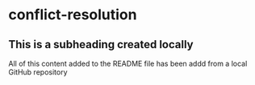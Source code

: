 # conflict-resolution

## This is a subheading created locally

All of this content added to the README file has been addd from a local GitHub repository
